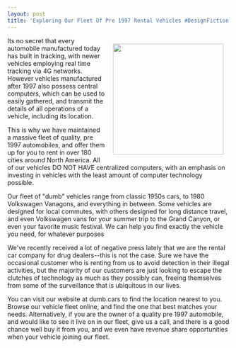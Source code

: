 ```yaml
---
layout: post
title: 'Exploring Our Fleet Of Pre 1997 Rental Vehicles #DesignFiction'
---
```

<p><img style="padding: 15px;" src="https://s3.amazonaws.com/kinlane-productions/bw-icons/bw-automobile-wrench.png" alt="" width="250" align="right" /></p>
<p>Its no secret that every automobile manufactured today has built in tracking, with newer vehicles employing real time tracking via 4G networks. However vehicles manufactured after 1997 also possess central computers, which can be used to easily gathered, and transmit the details of all operations of a vehicle, including its location.&nbsp;</p>
<p>This is why we have maintained a massive fleet of quality, pre 1997 automobiles, and offer them up for you to rent in over 180 cities around North America. All of our vehicles DO NOT HAVE centralized computers, with an emphasis on investing in vehicles with the least amount of computer technology possible.&nbsp;</p>
<p>Our fleet of "dumb" vehicles range from classic 1950s cars, to 1980 Volkswagen Vanagons, and everything in between. Some vehicles are designed for local commutes, with others designed for long distance travel, and even Volkswagen vans for your summer trip to the Grand Canyon, or even your favorite music festival. We can help you find exactly the vehicle you need, for whatever purposes</p>
<p>We've recently received a lot of negative press lately that we are the rental car company for drug dealers--this is not the case. Sure we have the occasional customer who is renting from us to avoid detection in their illegal activities, but the majority of our customers are just looking to escape the clutches of technology as much as they possibly can, freeing themselves from some of the surveillance that is ubiquitous in our lives.</p>
<p>You can visit our website at dumb.cars to find the location nearest to you. Browse our vehicle fleet online, and find the one that best matches your needs. Alternatively, if you are the owner of a quality pre 1997 automobile, and would like to see it live on in our fleet, give us a call, and there is a good chance well buy it from you, and we even have revenue share opportunities when your vehicle joining our fleet.</p>